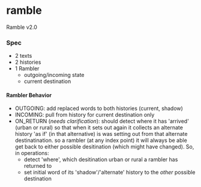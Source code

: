 # ramble
Ramble v2.0

### Spec

- 2 texts
- 2 histories
- 1 Rambler
  - outgoing/incoming state
  - current destination

#### Rambler Behavior
- OUTGOING: add replaced words to both histories (current, shadow)
- INCOMING: pull from history for current destination only
- ON_RETURN (*needs clarification*): should detect where it has 'arrived' (urban or rural) so that when it sets out again it collects an alternate history 'as if' (in that alternative) is was setting out from that alternate destinatination. so a rambler (at any index point) it will always be able get back to either possible desitination (which might have changed). So, in operations:
    - detect 'where', which desitination urban or rural a rambler has returned to
    - set initial word of its 'shadow'/'alternate' history to the *other* possible destination

